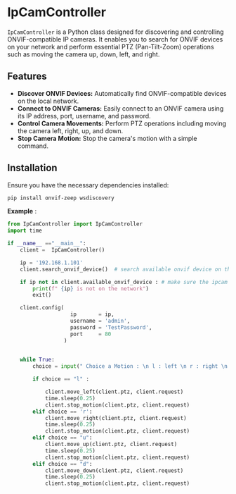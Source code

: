 # IpCamController

`IpCamController` is a Python class designed for discovering and controlling ONVIF-compatible IP cameras. It enables you to search for ONVIF devices on your network and perform essential PTZ (Pan-Tilt-Zoom) operations such as moving the camera up, down, left, and right.

## Features

- **Discover ONVIF Devices:** Automatically find ONVIF-compatible devices on the local network.
- **Connect to ONVIF Cameras:** Easily connect to an ONVIF camera using its IP address, port, username, and password.
- **Control Camera Movements:** Perform PTZ operations including moving the camera left, right, up, and down.
- **Stop Camera Motion:** Stop the camera's motion with a simple command.

## Installation

Ensure you have the necessary dependencies installed:

```sh
pip install onvif-zeep wsdiscovery
```
**Example** :

```python 
from IpCamController import IpCamController
import time

if __name__ =="__main__":
    client =  IpCamController()

    ip = '192.168.1.101'
    client.search_onvif_device()  # search available onvif device on the network by sending probe msg

    if ip not in client.available_onvif_device : # make sure the ipcam is on the network 
        print(f" {ip} is not on the network")
        exit()

    client.config(
                    ip       = ip,
                    username = 'admin',
                    password = 'TestPassword',
                    port     = 80
                  )
    

    while True: 
        choice = input(" Choice a Motion : \n l : left \n r : right \n d: down \n u: down \n : ")

        if choice == "l" : 

            client.move_left(client.ptz, client.request)
            time.sleep(0.25)
            client.stop_motion(client.ptz, client.request)
        elif choice == 'r':
            client.move_right(client.ptz, client.request)
            time.sleep(0.25)
            client.stop_motion(client.ptz, client.request)
        elif choice == "u":
            client.move_up(client.ptz, client.request)
            time.sleep(0.25)
            client.stop_motion(client.ptz, client.request)
        elif choice == "d":
            client.move_down(client.ptz, client.request)
            time.sleep(0.25)
            client.stop_motion(client.ptz, client.request)
